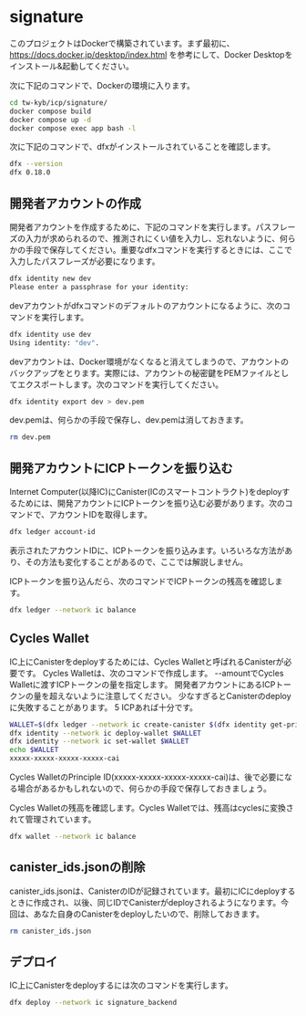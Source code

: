 # signature

このプロジェクトはDockerで構築されています。まず最初に、https://docs.docker.jp/desktop/index.html を参考にして、Docker Desktopをインストール&起動してください。

次に下記のコマンドで、Dockerの環境に入ります。

```bash
cd tw-kyb/icp/signature/
docker compose build
docker compose up -d
docker compose exec app bash -l
```

次に下記のコマンドで、dfxがインストールされていることを確認します。

```bash
dfx --version
dfx 0.18.0
```

## 開発者アカウントの作成

開発者アカウントを作成するために、下記のコマンドを実行します。パスフレーズの入力が求められるので、推測されにくい値を入力し、忘れないように、何らかの手段で保存してください。重要なdfxコマンドを実行するときには、ここで入力したパスフレーズが必要になります。

```bash
dfx identity new dev
Please enter a passphrase for your identity:
```

devアカウントがdfxコマンドのデフォルトのアカウントになるように、次のコマンドを実行します。

```bash
dfx identity use dev
Using identity: "dev".
```

devアカウントは、Docker環境がなくなると消えてしまうので、アカウントのバックアップをとります。実際には、アカウントの秘密鍵をPEMファイルとしてエクスポートします。次のコマンドを実行してください。

```bash
dfx identity export dev > dev.pem
```

dev.pemは、何らかの手段で保存し、dev.pemは消しておきます。

```bash
rm dev.pem
```

## 開発アカウントにICPトークンを振り込む

Internet Computer(以降IC)にCanister(ICのスマートコントラクト)をdeployするためには、開発アカウントにICPトークンを振り込む必要があります。次のコマンドで、アカウントIDを取得します。

```bash
dfx ledger account-id
```

表示されたアカウントIDに、ICPトークンを振り込みます。いろいろな方法があり、その方法も変化することがあるので、ここでは解説しません。

ICPトークンを振り込んだら、次のコマンドでICPトークンの残高を確認します。

```bash
dfx ledger --network ic balance
```

## Cycles Wallet

IC上にCanisterをdeployするためには、Cycles Walletと呼ばれるCanisterが必要です。
Cycles Walletは、次のコマンドで作成します。
--amountでCycles Walletに渡すICPトークンの量を指定します。
開発者アカウントにあるICPトークンの量を超えないように注意してください。
少なすぎるとCanisterのdeployに失敗することがあります。
5 ICPあれば十分です。

```bash
WALLET=$(dfx ledger --network ic create-canister $(dfx identity get-principal) --amount 5)
dfx identity --network ic deploy-wallet $WALLET
dfx identity --network ic set-wallet $WALLET
echo $WALLET
xxxxx-xxxxx-xxxxx-xxxxx-cai
```

Cycles WalletのPrinciple ID(xxxxx-xxxxx-xxxxx-xxxxx-cai)は、後で必要になる場合があるかもしれないので、何らかの手段で保存しておきましょう。

Cycles Walletの残高を確認します。Cycles Walletでは、残高はcyclesに変換されて管理されています。

```bash
dfx wallet --network ic balance
```

## canister_ids.jsonの削除

canister_ids.jsonは、CanisterのIDが記録されています。最初にICにdeployするときに作成され、以後、同じIDでCanisterがdeployされるようになります。今回は、あなた自身のCanisterをdeployしたいので、削除しておきます。

```bash
rm canister_ids.json
```

## デプロイ

IC上にCanisterをdeployするには次のコマンドを実行します。

```bash
dfx deploy --network ic signature_backend
```
